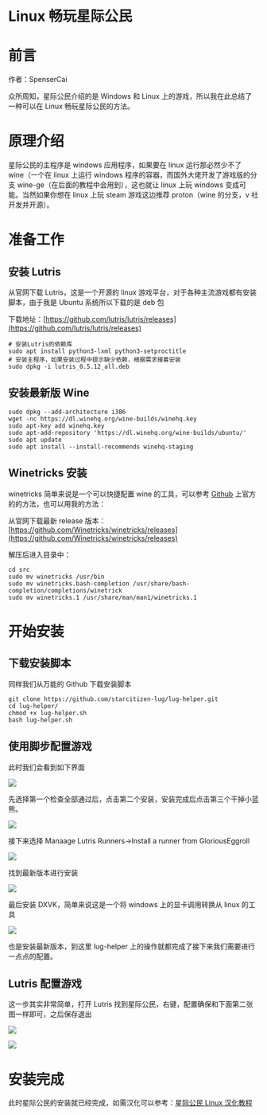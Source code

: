 # Linux 畅玩星际公民

# 前言

作者：SpenserCai

众所周知，星际公民介绍的是 Windows 和 Linux 上的游戏，所以我在此总结了一种可以在 Linux 畅玩星际公民的方法。

# 原理介绍

星际公民的主程序是 windows 应用程序，如果要在 linux 运行那必然少不了 wine（一个在 linux 上运行 windows 程序的容器，而国外大佬开发了游戏版的分支 wine-ge（在后面的教程中会用到），这也就让 linux 上玩 windows 变成可能。当然如果你想在 linux 上玩 steam 游戏这边推荐 proton（wine 的分支，v 社开发并开源）。

# 准备工作

## 安装 Lutris

从官网下载 Lutris，这是一个开源的 linux 游戏平台，对于各种主流游戏都有安装脚本，由于我是 Ubuntu 系统所以下载的是 deb 包

下载地址：[https://github.com/lutris/lutris/releases](https://github.com/lutris/lutris/releases)

```
# 安装Lutris的依赖库
sudo apt install python3-lxml python3-setproctitle
# 安装主程序，如果安装过程中提示缺少依赖，根据需求接着安装
sudo dpkg -i lutris_0.5.12_all.deb
```

## 安装最新版 Wine

```
sudo dpkg --add-architecture i386
wget -nc https://dl.winehq.org/wine-builds/winehq.key
sudo apt-key add winehq.key
sudo apt-add-repository 'https://dl.winehq.org/wine-builds/ubuntu/'
sudo apt update
sudo apt install --install-recommends winehq-staging
```

## Winetricks 安装

winetricks 简单来说是一个可以快捷配置 wine 的工具，可以参考 [Github](https://github.com/Winetricks/winetricks) 上官方的的方法，也可以用我的方法：

从官网下载最新 release 版本：[https://github.com/Winetricks/winetricks/releases](https://github.com/Winetricks/winetricks/releases)

解压后进入目录中：

```
cd src
sudo mv winetricks /usr/bin
sudo mv winetricks.bash-completion /usr/share/bash-completion/completions/winetrick
sudo mv winetricks.1 /usr/share/man/man1/winetricks.1
```

# 开始安装

## 下载安装脚本

同样我们从万能的 Github 下载安装脚本

```
git clone https://github.com/starcitizen-lug/lug-helper.git
cd lug-helper/
chmod +x lug-helper.sh
bash lug-helper.sh
```

## 使用脚步配置游戏

此时我们会看到如下界面

![](img/boxcnnlydtOUVswTUjqFNWdDyGe.png)

先选择第一个检查全部通过后，点击第二个安装，安装完成后点击第三个干掉小蓝熊。

![](img/boxcnANE5CvvplZAFFyR9U8hWsf.png)

接下来选择 Manaage Lutris Runners->Install a runner from GloriousEggroll

![](img/boxcnZoevBKJSeNWIpxi6brambf.png)

找到最新版本进行安装

![](img/boxcniNGj1UpzjRsE1IavmZxpod.png)

最后安装 DXVK，简单来说这是一个将 windows 上的显卡调用转换从 linux 的工具

![](img/boxcnz1uSDOVaaBCBrsibjj4dLg.png)

也是安装最新版本，到这里 lug-helper 上的操作就都完成了接下来我们需要进行一点点的配置。

## Lutris 配置游戏

这一步其实非常简单，打开 Lutris 找到星际公民，右键，配置确保和下面第二张图一样即可，之后保存退出

![](img/boxcn4qD5vCPJiBK2yVx4gGMrmb.png)

![](img/boxcnb7okqrtM2nXypmVqC5edss.png)

# 安装完成

此时星际公民的安装就已经完成，如需汉化可以参考：[星际公民 Linux 汉化教程](https://keodrzd3m6.feishu.cn/docx/KqbRdiMX5oHgszx5FxMcxx9Xnad)
